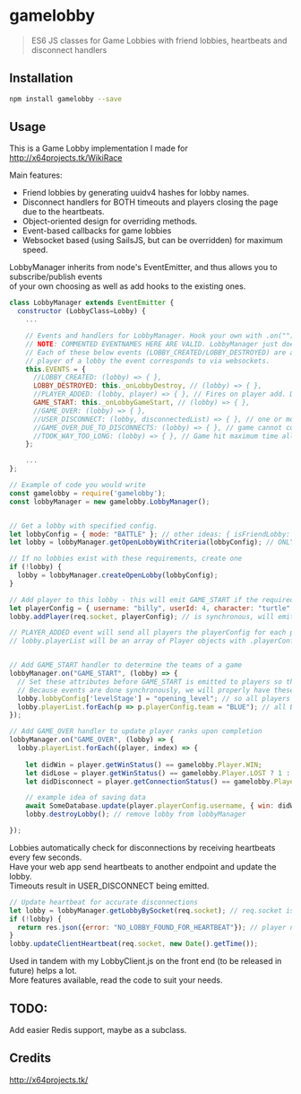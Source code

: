 # gamelobby

> ES6 JS classes for Game Lobbies with friend lobbies, heartbeats and disconnect handlers

## Installation

```sh
npm install gamelobby --save
```

## Usage

This is a Game Lobby implementation I made for http://x64projects.tk/WikiRace  

Main features:
 - Friend lobbies by generating uuidv4 hashes for lobby names.  
 - Disconnect handlers for BOTH timeouts and players closing the page due to the heartbeats.  
 - Object-oriented design for overriding methods.  
 - Event-based callbacks for game lobbies
 - Websocket based (using SailsJS, but can be overridden) for maximum speed.  

LobbyManager inherits from node's EventEmitter, and thus allows you to subscribe/publish events  
of your own choosing as well as add hooks to the existing ones.

```js
class LobbyManager extends EventEmitter {
  constructor (LobbyClass=Lobby) {
    ...

    // Events and handlers for LobbyManager. Hook your own with .on("") for these same events
    // NOTE: COMMENTED EVENTNAMES HERE ARE VALID. LobbyManager just doesn't need to hook them
    // Each of these below events (LOBBY_CREATED/LOBBY_DESTROYED) are also broadcasted to every
    // player of a lobby the event corresponds to via websockets.
    this.EVENTS = {
      //LOBBY_CREATED: (lobby) => { },
      LOBBY_DESTROYED: this._onLobbyDestroy, // (lobby) => { },
      //PLAYER_ADDED: (lobby, player) => { }, // Fires on player add. Does NOT fire on lobby creation (as first player joins)
      GAME_START: this._onLobbyGameStart, // (lobby) => { },
      //GAME_OVER: (lobby) => { },
      //USER_DISCONNECT: (lobby, disconnectedList) => { }, // one or more players disconnected (missed heartbeats)
      //GAME_OVER_DUE_TO_DISCONNECTS: (lobby) => { }, // game cannot continue due to disconnections
      //TOOK_WAY_TOO_LONG: (lobby) => { }, // Game hit maximum time allowed to run
    };

    ...
};
```

```js
// Example of code you would write
const gamelobby = require('gamelobby');
const lobbyManager = new gamelobby.LobbyManager();


// Get a lobby with specified config.
let lobbyConfig = { mode: "BATTLE" }; // other ideas: { isFriendLobby: true, isTeamGame: true }
let lobby = lobbyManager.getOpenLobbyWithCriteria(lobbyConfig); // ONLY gets lobbies where mode is "BATTLE"

// If no lobbies exist with these requirements, create one
if (!lobby) {
  lobby = lobbyManager.createOpenLobby(lobbyConfig);
}

// Add player to this lobby - this will emit GAME_START if the required number of players is reached
let playerConfig = { username: "billy", userId: 4, character: "turtle" };
lobby.addPlayer(req.socket, playerConfig); // is synchronous, will emit PLAYER_ADDED

// PLAYER_ADDED event will send all players the playerConfig for each player.
// lobby.playerList will be an array of Player objects with .playerConfig accessible


// Add GAME_START handler to determine the teams of a game
lobbyManager.on("GAME_START", (lobby) => {
  // Set these attributes before GAME_START is emitted to players so they are available
  // Because events are done synchronously, we will properly have these set before lobby broadcasts them
  lobby.lobbyConfig['levelStage'] = "opening_level"; // so all players know the right stage
  lobby.playerList.forEach(p => p.playerConfig.team = "BLUE"); // all BLUE team
});

// Add GAME_OVER handler to update player ranks upon completion
lobbyManager.on("GAME_OVER", (lobby) => {
  lobby.playerList.forEach((player, index) => {
    
    let didWin = player.getWinStatus() == gamelobby.Player.WIN;
    let didLose = player.getWinStatus() == gamelobby.Player.LOST ? 1 : 0),
    let didDisconnect = player.getConnectionStatus() == gamelobby.Player.DISCONNECTED;

    // example idea of saving data
    await SomeDatabase.update(player.playerConfig.username, { win: didWin, loss: didLose, disconnects: didDisconnect });
    lobby.destroyLobby(); // remove lobby from lobbyManager

});
```

Lobbies automatically check for disconnections by receiving heartbeats every few seconds.  
Have your web app send heartbeats to another endpoint and update the lobby.  
Timeouts result in USER_DISCONNECT being emitted.  
```js
// Update heartbeat for accurate disconnections
let lobby = lobbyManager.getLobbyBySocket(req.socket); // req.socket is your socket identifier (in sails at least)
if (!lobby) {
  return res.json({error: "NO_LOBBY_FOUND_FOR_HEARTBEAT"}); // player not in any lobby
}
lobby.updateClientHeartbeat(req.socket, new Date().getTime());
```

Used in tandem with my LobbyClient.js on the front end (to be released in future) helps a lot.  
More features available, read the code to suit your needs.  

## TODO:
Add easier Redis support, maybe as a subclass.  

## Credits
http://x64projects.tk/
